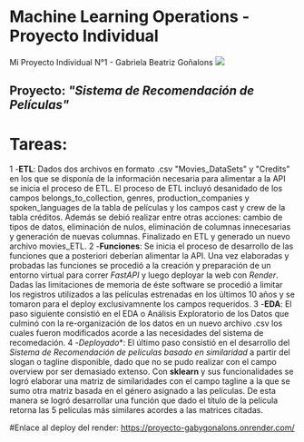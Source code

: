 # Machine Learning Operations - Proyecto Individual
Mi Proyecto Individual N°1 - Gabriela Beatriz Goñalons
  <img src=https://fotografias.larazon.es/clipping/cmsimages01/2022/09/15/10F6EC7E-8DEE-449A-848E-3ED3AFD9DD85/98.jpg>

## Proyecto:  _"Sistema de Recomendación de Películas"_

# Tareas:
1 -**ETL**: Dados dos archivos en formato .csv "Movies_DataSets" y "Credits" en los que se disponía de la información necesaria para alimentar a la API se inicia el proceso de ETL. El proceso de ETL incluyó desanidado de los campos belongs_to_collection, genres, production_companies y spoken_languages de la tabla de películas y los campos cast y crew de la tabla créditos. Además se debió realizar entre otras acciones: cambio de tipos de datos, eliminación de nulos, eliminación de columnas innecesarias y generación de nuevas columnas.
Finalizado en ETL y generado un nuevo archivo movies_ETL.
2 -**Funciones**: Se inicia el proceso de desarrollo de las funciones que a posteriori deberían alimentar la API. Una vez elaboradas y probadas las funciones se procedió a la creación y preparación de un entorno virtual para correr _FastAPI_ y luego deployar la web con _Render_. Dadas las limitaciones de memoria de éste software se procedió a limitar los registros utilizados a las películas estrenadas en los últimos 10 años y se tomaron para el deploy exclusivamnente los campos requeridos.
3 -**EDA**: El paso siguiente consistió en el EDA o Análisis Exploratorio de los Datos que culminó con la re-organización de los datos en un nuevo archivo .csv los cuales fueron modificados acorde a las necesidades del sistema de recomedación.
4 -*Deployado**: El último paso consistió en el desarrollo del _Sistema de Recomendación de películas basado en similaridad_ a partir del slogan o tagline disponible, dado que no se pudo realizar con el campo overview por ser demasiado extenso. Con **sklearn** y sus funcionalidades se logró elaborar una matriz de similaridades con el campo tagline a la que se sumo otra matriz basada en el género asignado a las películas. De esta manera se logró desarrollar una función que dado el título de la película retorna las 5 películas más similares acordes a las matrices citadas.

#Enlace al deploy del render:
https://proyecto-gabygonalons.onrender.com/
